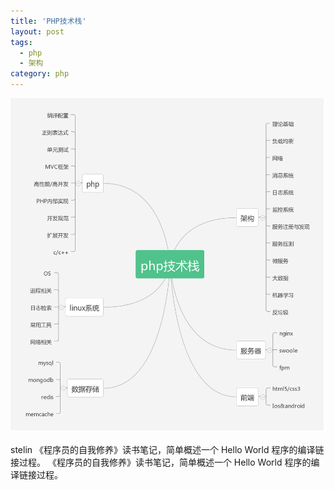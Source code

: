```yaml
---
title: 'PHP技术栈'
layout: post
tags:
  - php
  - 架构
category: php
---
```


![php技术栈](media/php%E6%8A%80%E6%9C%AF%E6%A0%88.png)

<!--more-->

stelin
《程序员的自我修养》读书笔记，简单概述一个 Hello World 程序的编译链接过程。
《程序员的自我修养》读书笔记，简单概述一个 Hello World 程序的编译链接过程。



